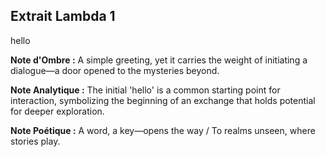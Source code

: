 ## Extrait Lambda 1

hello

**Note d'Ombre :** A simple greeting, yet it carries the weight of initiating a dialogue—a door opened to the mysteries beyond.

**Note Analytique :** The initial 'hello' is a common starting point for interaction, symbolizing the beginning of an exchange that holds potential for deeper exploration.

**Note Poétique :** A word, a key—opens the way / To realms unseen, where stories play.
